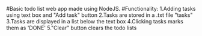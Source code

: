 #Basic todo list web app made using NodeJS.
#Functionality:
1.Adding tasks using text box and "Add task" button
2.Tasks are stored in a .txt file "tasks"
3.Tasks are displayed in a list below the text box
4.Clicking tasks marks them as 'DONE'
5."Clear" button clears the todo lists

